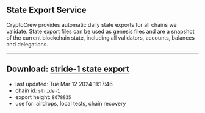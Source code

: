 ## State Export Service
CryptoCrew provides automatic daily state exports for all chains we validate. State export files can be used as genesis files and are a snapshot of the current blockchain state, including all validators, accounts, balances and delegations.

---
**Download: [stride-1 state export](https://dl-eu2.ccvalidators.com/SERVICE/stride/stride-1_export_8078935.json)**
---

- last updated: Tue Mar 12 2024 11:17:46
- chain id: `stride-1`
- export height: `8078935`
- use for: airdrops, local tests, chain recovery
